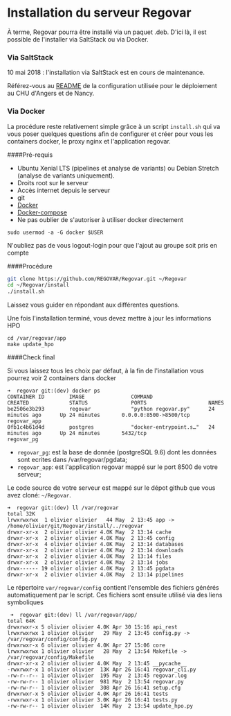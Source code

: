 
# Installation du serveur Regovar

À terme, Regovar pourra être installé via un paquet .deb. D'ici là, il est possible de l'installer via SaltStack ou via Docker.

### Via SaltStack

10 mai 2018 : l'installation via SaltStack est en cours de maintenance.

Référez-vous au [README](https://github.com/REGOVAR/ServerConfiguration/blob/master/README.md) de la configuration utilisée pour le déploiement au CHU d'Angers et de Nancy.

### Via Docker

La procédure reste relativement simple grâce à un script `install.sh` qui va vous poser quelques questions afin de configurer et créer pour vous les containers docker, le proxy nginx et l'application regovar.  

####Pré-requis

 * Ubuntu Xenial LTS (pipelines et analyse de variants) ou Debian Stretch (analyse de variants uniquement).
 * Droits root sur le serveur
 * Accès internet depuis le serveur
 * git
 * [Docker](https://docs.docker.com/install/linux/docker-ce/ubuntu/)
 * [Docker-compose](https://docs.docker.com/compose/install/#install-compose)
 * Ne pas oublier de s'autoriser à utiliser docker directement
```
sudo usermod -a -G docker $USER
```

N'oubliez pas de vous logout-login pour que l'ajout au groupe soit pris en compte

####Procédure

```sh
git clone https://github.com/REGOVAR/Regovar.git ~/Regovar
cd ~/Regovar/install
./install.sh
```
Laissez vous guider en répondant aux différentes questions.

Une fois l'installation terminé, vous devez mettre à jour les informations HPO
```
cd /var/regovar/app
make update_hpo
```

####Check final

Si vous laissez tous les choix par défaut, à la fin de l'installation vous pourrez voir 2 containers dans docker
```
➜  regovar git:(dev) docker ps
CONTAINER ID        IMAGE               COMMAND                  CREATED             STATUS              PORTS                    NAMES
be2506e3b293        regovar             "python regovar.py"      24 minutes ago      Up 24 minutes       0.0.0.0:8500->8500/tcp   regovar_app
0fb1c4b61d4d        postgres            "docker-entrypoint.s…"   24 minutes ago      Up 24 minutes       5432/tcp                 regovar_pg
```

 * `regovar_pg`: est la base de donnée (postgreSQL 9.6) dont les données sont ecrites dans /var/regovar/pgdata;
 * `regovar_app`: est l'application regovar mappé sur le port 8500 de votre serveur;

Le code source de votre serveur est mappé sur le dépot github que vous avez cloné: `~/Regovar`.
```
➜  regovar git:(dev) ll /var/regovar 
total 32K
lrwxrwxrwx  1 olivier olivier   44 May  2 13:45 app -> /home/olivier/git/Regovar/install/../regovar
drwxr-xr-x  2 olivier olivier 4.0K May  2 13:14 cache
drwxr-xr-x  2 olivier olivier 4.0K May  2 13:45 config
drwxr-xr-x  4 olivier olivier 4.0K May  2 13:14 databases
drwxr-xr-x  2 olivier olivier 4.0K May  2 13:14 downloads
drwxr-xr-x  2 olivier olivier 4.0K May  2 13:14 files
drwxr-xr-x  2 olivier olivier 4.0K May  2 13:14 jobs
drwx------ 19 olivier olivier 4.0K May  2 13:45 pgdata
drwxr-xr-x  2 olivier olivier 4.0K May  2 13:14 pipelines
```
 
Le répertoire `var/regovar/config` contient l'ensemble des fichiers générés automatiquement par le script. Ces fichiers sont ensuite utilisé via des liens symboliques
```
 ➜  regovar git:(dev) ll /var/regovar/app/
total 64K
drwxrwxr-x 5 olivier olivier 4.0K Apr 30 15:16 api_rest
lrwxrwxrwx 1 olivier olivier   29 May  2 13:45 config.py -> /var/regovar/config/config.py
drwxrwxr-x 6 olivier olivier 4.0K Apr 27 15:06 core
lrwxrwxrwx 1 olivier olivier   28 May  2 13:54 Makefile -> /var/regovar/config/Makefile
drwxr-xr-x 2 olivier olivier 4.0K May  2 13:45 __pycache__
-rwxrwxr-x 1 olivier olivier  13K Apr 26 16:41 regovar_cli.py
-rw-r--r-- 1 olivier olivier  195 May  2 13:45 regovar.log
-rw-rw-r-- 1 olivier olivier  981 May  2 13:54 regovar.py
-rw-rw-r-- 1 olivier olivier  308 Apr 26 16:41 setup.cfg
drwxrwxr-x 5 olivier olivier 4.0K Apr 26 16:41 tests
-rwxrwxr-x 1 olivier olivier 3.0K Apr 26 16:41 tests.py
-rw-rw-r-- 1 olivier olivier  14K May  2 13:54 update_hpo.py
```
 
 
